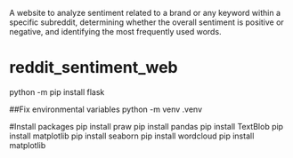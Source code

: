 A website to analyze sentiment related to a brand or any keyword within a specific subreddit, determining whether the overall sentiment is positive or negative, and identifying the most frequently used words.


# reddit_sentiment_web
python -m pip install flask

##Fix environmental variables
python -m venv .venv


#Install packages
pip install praw
pip install pandas
pip install TextBlob
pip install matplotlib
pip install seaborn
pip install wordcloud
pip install matplotlib

